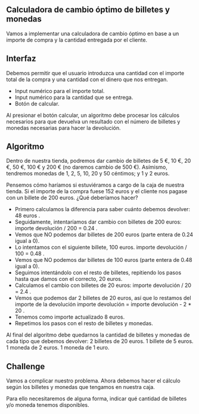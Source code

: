 ## Calculadora de cambio óptimo de billetes y monedas

Vamos a implementar una calculadora de cambio óptimo en base a un importe de compra y la cantidad entregada por el
cliente.

## Interfaz

Debemos permitir que el usuario introduzca una cantidad con el importe total de la compra y una cantidad con el dinero
que nos entregan.

* Input numérico para el importe total.
* Input numérico para la cantidad que se entrega.
* Botón de calcular.

Al presionar el botón calcular, un algoritmo debe procesar los cálculos necesarios para que devuelva un resultado con el
número de billetes y monedas necesarias para hacer la devolución.

## Algoritmo

Dentro de nuestra tienda, podremos dar cambio de billetes de 5 €, 10 €, 20 €, 50 €, 100 € y 200 € (no daremos cambio de
500 €). Asímismo, tendremos monedas de 1, 2, 5, 10, 20 y 50 céntimos; y 1 y 2 euros.

Pensemos cómo haríamos si estuviéramos a cargo de la caja de nuestra tienda. Si el importe de la compra fuese 152 euros y
el cliente nos pagase con un billete de 200 euros. ¿Qué deberíamos hacer?

- Primero calculamos la diferencia para saber cuánto debemos devolver: 48 euros .
- Seguidamente, intentaríamos dar cambio con billetes de 200 euros: importe devolución / 200 = 0.24 .
- Vemos que NO podemos dar billetes de 200 euros (parte entera de 0.24 igual a 0).
- Lo intentamos con el siguiente billete, 100 euros. importe devolución / 100 = 0.48 .
- Vemos que NO podemos dar billetes de 100 euros (parte entera de 0.48 igual a 0).
- Seguimos intentándolo con el resto de billetes, repitiendo los pasos hasta que damos con el correcto, 20 euros.
- Calculamos el cambio con billetes de 20 euros: importe devolución / 20 = 2.4 .
- Vemos que podemos dar 2 billetes de 20 euros, así que lo restamos del importe de la devolución importe devolución =
  importe devolución - 2 * 20 .
- Tenemos como importe actualizado 8 euros.
- Repetimos los pasos con el resto de billetes y monedas.

Al final del algoritmo debe quedarnos la cantidad de billetes y monedas de cada tipo que debemos devolver:
2 billetes de 20 euros.
1 billete de 5 euros.
1 moneda de 2 euros.
1 moneda de 1 euro.

## Challenge

Vamos a complicar nuestro problema. Ahora debemos hacer el cálculo según los billetes y monedas que tengamos en
nuestra caja.

Para ello necesitaremos de alguna forma, indicar qué cantidad de billetes y/o moneda tenemos disponibles.